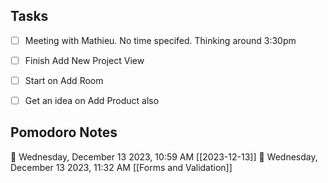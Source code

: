 ## Tasks
- [ ] Meeting with Mathieu. No time specifed. Thinking around 3:30pm
- [ ] Finish Add New Project View
- [ ] Start on Add Room
- [ ] Get an idea on Add Product also





## Pomodoro Notes

🍅 Wednesday, December 13 2023, 10:59 AM [[2023-12-13]]
🍅 Wednesday, December 13 2023, 11:32 AM [[Forms and Validation]]